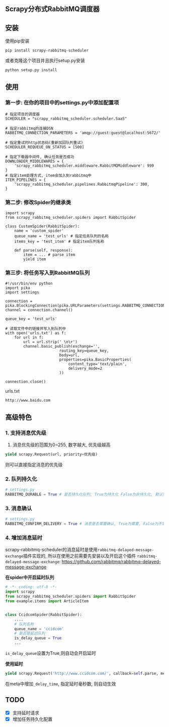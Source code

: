 ## Scrapy分布式RabbitMQ调度器
## 安装

使用pip安装

```
pip install scrapy-rabbitmq-scheduler
```
或者克隆这个项目并且执行setup.py安装
```
python setup.py install
```

## 使用
### 第一步: 在你的项目中的settings.py中添加配置项
```
# 指定项目的调度器
SCHEDULER = "scrapy_rabbitmq_scheduler.scheduler.SaaS"

# 指定rabbitmq的连接DSN
RABBITMQ_CONNECTION_PARAMETERS = 'amqp://guest:guest@localhost:5672/'

# 指定重试的http状态码(重新加回队列重试)
SCHEDULER_REQUEUE_ON_STATUS = [500]

# 指定下载器中间件, 确认任务是否成功
DOWNLOADER_MIDDLEWARES = {
    'scrapy_rabbitmq_scheduler.middleware.RabbitMQMiddleware': 999
}
# 指定item处理方式, item会加入到rabbitmq中
ITEM_PIPELINES = {
    'scrapy_rabbitmq_scheduler.pipelines.RabbitmqPipeline': 300,
}
```

### 第二步: 修改Spider的继承类
```
import scrapy
from scrapy_rabbitmq_scheduler.spiders import RabbitSpider

class CustomSpider(RabbitSpider):
    name = 'custom_spider'    
    queue_name = 'test_urls' # 指定任务队列的名称
    items_key = 'test_item' # 指定item队列名称

    def parse(self, response):
        item = ... # parse item
        yield item
```

### 第三步: 将任务写入到RabbitMQ队列
```
#!/usr/bin/env python
import pika
import settings

connection = pika.BlockingConnection(pika.URLParameters(settings.RABBITMQ_CONNECTION_PARAMETERS))
channel = connection.channel()

queue_key = 'test_urls'

# 读取文件中的链接并写入到队列中
with open('urls.txt') as f:
    for url in f:
        url = url.strip(' \n\r')
        channel.basic_publish(exchange='',
                        routing_key=queue_key,
                        body=url,
                        properties=pika.BasicProperties(
                            content_type='text/plain',
                            delivery_mode=2
                        ))

connection.close()
```
urls.txt
```text
http://www.baidu.com
```
## 高级特色
### 1. 支持消息优先级
1. 消息优先级的范围为0~255, 数字越大, 优先级越高
```python
yield scrapy.Request(url, priority=优先级)
```
则可以直接指定消息的优先级

### 2. 队列持久化
```python
# settings.py
RABBITMQ_DURABLE = True # 是否持久化队列, True为持久化 False为非持久化, 默认True
```

### 3. 消息确认
```python
# settings.py
RABBITMQ_CONFIRM_DELIVERY = True # 消息是否需要确认, True为需要, False为不需要, 默认是True
```

### 4. 增加消息延时
scrapy-rabbitmq-scheduler的消息延时是使用`rabbitmq-delayed-message-exchange`插件实现的, 所以在使用之前需要先安装以及开启这个插件
`rabbitmq-delayed-message-exchange`: https://github.com/rabbitmq/rabbitmq-delayed-message-exchange

**在spider中开启延时队列**
```python
# -*- coding: utf-8 -*-
import scrapy
from scrapy_rabbitmq_scheduler.spiders import RabbitSpider
from example.items import ArticleItem


class CcidcomSpider(RabbitSpider):
    ....
    # 队列名称
    queue_name = 'ccidcom'
    # 是否是延迟队列
    is_delay_queue = True
    ...
```
`is_delay_queue`设置为True,则自动会开启延时

**使用延时**
```python
yield scrapy.Request('http://www.ccidcom.com/', callback=self.parse, meta={'_delay_time': 10000})
```
在meta中增加`_delay_time`, 指定延时毫秒数, 则自动生效
## TODO
- [x] 支持延时请求
- [x] 增加任务持久化配置
